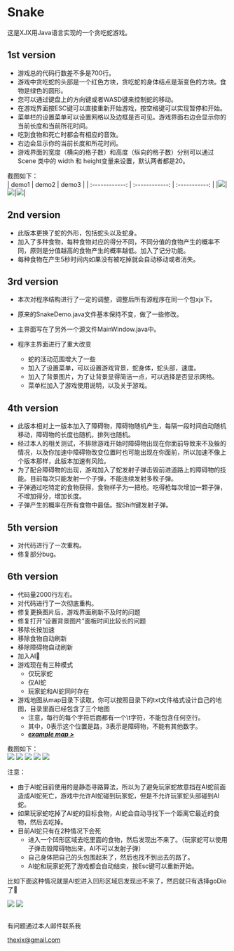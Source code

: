 # Snake  

这是XJX用Java语言实现的一个贪吃蛇游戏。

## 1st version
- 游戏总的代码行数差不多是700行。  
- 游戏中贪吃蛇的头部是一个红色方块，贪吃蛇的身体结点是渐变色的方块。食物是绿色的圆形。  
- 您可以通过键盘上的方向键或者WASD键来控制蛇的移动。  
- 在游戏界面按ESC键可以直接重新开始游戏，按空格键可以实现暂停和开始。  
- 菜单栏的设置菜单可以设置网格以及边框是否可见。游戏界面右边会显示你的当前长度和当前所花时间。  
- 吃到食物和死亡时都会有相应的音效。  
- 右边会显示你的当前长度和所花时间。  
- 游戏界面的宽度（横向的格子数）和高度（纵向的格子数）分别可以通过 Scene 类中的 width 和 height变量来设置，默认两者都是20。  

截图如下：  
| demo1 | demo2 | demo3 |
| :------------: | :------------: | :-----------: |
|![](./1st_version/screenshots/Snipaste_2020-12-15_14-52-24.png)|![](./1st_version/screenshots/Snipaste_2020-12-15_14-53-12.png)|![](./1st_version/screenshots/Snipaste_2020-12-15_14-54-01.png)|


## 2nd version
- 此版本更换了蛇的外形，包括蛇头以及蛇身。  
- 加入了多种食物，每种食物对应的得分不同，不同分值的食物产生的概率不同，原则是分值越高的食物产生的概率越低。加入了记分功能。  
- 每种食物在产生5秒时间内如果没有被吃掉就会自动移动或者消失。  


## 3rd version
- 本次对程序结构进行了一定的调整，调整后所有源程序在同一个包xjx下。  

- 原来的SnakeDemo.java文件基本保持不变，做了一些修改。  
- 主界面写在了另外一个源文件MainWindow.java中。  
- 程序主界面进行了重大改变  
    - 蛇的活动范围增大了一些
    - 加入了设置菜单，可以设置游戏背景，蛇身体，蛇头部，速度。  
    - 加入了背景图片，为了让背景显得简洁一点，可以选择是否显示网格。  
    - 菜单栏加入了游戏使用说明，以及关于游戏。  


## 4th version
- 此版本相对上一版本加入了障碍物，障碍物随机产生，每隔一段时间自动随机移动，障碍物的长度也随机，排列也随机。  
- 经过本人的相关测试，不排除游戏开始时障碍物出现在你面前导致来不及躲的情况，以及你加速中障碍物改变位置时也可能出现在你面前，所以加速不像上个版本那样，此版本加速有风险。  
- 为了配合障碍物的出现，游戏加入了蛇发射子弹击毁前进道路上的障碍物的技能。目前每次只能发射一个子弹，不能连续发射多枚子弹。  
- 子弹通过吃特定的食物获得，食物样子为一把枪。吃得枪每次增加一颗子弹，不增加得分，增加长度。  
- 子弹产生的概率在所有食物中最低。按Shift键发射子弹。  

## 5th version
- 对代码进行了一次重构。  
- 修复部分bug。 

## 6th version
- 代码量2000行左右。
- 对代码进行了一次彻底重构。
- 修复更换图片后，游戏界面刷新不及时的问题
- 修复打开“设置背景图片”面板时间比较长的问题  
- 移除长按加速  
- 移除食物自动刷新  
- 移除障碍物自动刷新  
- 加入AI🐍  
- 游戏现在有三种模式
    - 仅玩家蛇
    - 仅AI蛇
    - 玩家蛇和AI蛇同时存在
- 游戏地图从map目录下读取，你可以按照目录下的txt文件格式设计自己的地图，目录里面已经包含了三个地图  
    - 注意，每行的每个字符后面都有一个\t字符，不能包含任何空行。  
    - 其中，0表示这个位置是路，3表示是障碍物，不能有其他数字。
    - ***[example map >][example_map]***	  

截图如下：  
![](./6th_version/screenshots/Snipaste_2020-12-15_21-00-56.png)
![](./6th_version/screenshots/Snipaste_2020-12-15_21-01-48.png)
![](./6th_version/screenshots/Snipaste_2020-12-15_21-02-14.png)
![](./6th_version/screenshots/Snipaste_2020-12-15_21-03-00.png)
![](./6th_version/screenshots/Snipaste_2020-12-16_20-56-08.png)


注意：  
- 由于AI蛇目前使用的是静态寻路算法，所以为了避免玩家蛇故意挡在AI蛇前面造成AI蛇死亡，游戏中允许AI蛇碰到玩家蛇，但是不允许玩家蛇头部碰到AI蛇。  
- 如果玩家蛇吃掉了AI蛇的目标食物，AI蛇会自动寻找下一个距离它最近的食物，然后去吃掉。
- 目前AI蛇只有在2种情况下会死
    - 进入一个凹形区域去吃里面的食物，然后发现出不来了。（玩家蛇可以使用子弹击毁障碍物出来，AI不可以发射子弹）
    - 自己身体把自己的头包围起来了，然后也找不到出去的路了。
    - AI蛇和玩家蛇死了游戏都会自动结束，按Esc键可以重新开始。
 
比如下面这种情况就是AI蛇进入凹形区域后发现出不来了，然后就只有选择goDie了🤣  

![](./6th_version/screenshots/Snipaste_2020-12-16_20-29-08.png)
![](./6th_version/screenshots/Snipaste_2020-12-16_20-31-19.png)

##
有问题通过本人邮件联系我  

thexjx@gmail.com

[example_map]: ./6th_version/map/map.txt
